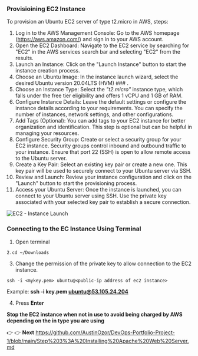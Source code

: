 ### __Provisioining EC2 Instance__
To provision an Ubuntu EC2 server of type t2.micro in AWS, steps:
1. Log in to the AWS Management Console: Go to the AWS homepage (https://aws.amazon.com/) and sign in to your AWS account.
2. Open the EC2 Dashboard: Navigate to the EC2 service by searching for "EC2" in the AWS services search bar and selecting "EC2" from the results.
3. Launch an Instance: Click on the "Launch Instance" button to start the instance creation process.
4. Choose an Ubuntu Image: In the instance launch wizard, select the desired Ubuntu version 20.04LTS (HVM) ### .
5. Choose an Instance Type: Select the *"t2.micro"* instance type, which falls under the free tier eligibility and offers 1 vCPU and 1 GB of RAM.
6. Configure Instance Details: Leave the default settings or configure the instance details according to your requirements. You can specify the number of instances, network settings, and other configurations.
7. Add Tags (Optional): You can add tags to your EC2 instance for better organization and identification. This step is optional but can be helpful in managing your resources.
8. Configure Security Group: Create or select a security group for your EC2 instance. Security groups control inbound and outbound traffic to your instance. Ensure that port 22 (SSH) is open to allow remote access to the Ubuntu server.
9. Create a Key Pair: Select an existing key pair or create a new one. This key pair will be used to securely connect to your Ubuntu server via SSH.
10. Review and Launch: Review your instance configuration and click on the "Launch" button to start the provisioning process.
11. Access your Ubuntu Server: Once the instance is launched, you can connect to your Ubuntu server using SSH. Use the private key associated with your selected key pair to establish a secure connection.

![EC2 - Instance Launch](https://github.com/AustinOzor/DevOps-Portfolio-Project-1/assets/99667583/b2312878-cc98-4527-8a52-018a4601af74)


### Connecting to the EC Instance Using Terminal

1. Open terminal
```
2.cd ~/Downloads
```
3. Change the permission of the private key to allow connection to the EC2 instance.
 ```
 ssh -i <mykey.pem> ubuntu@<public-ip address of ec2 instance>
 ```
 Example: **ssh -i key.pem ubuntu@53.105.24.204**
 
4. Press **Enter**

**Stop the EC2 instance when not in use to avoid being charged by AWS depending on the in type you are using**

👉 
👉
**Next** https://github.com/AustinOzor/DevOps-Portfolio-Project-1/blob/main/Step%203%3A%20Installing%20Apache%20Web%20Server.md

